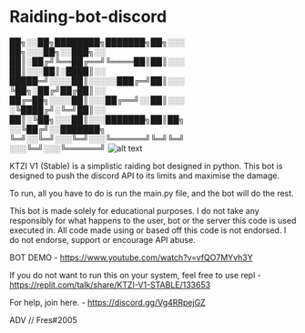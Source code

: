 # Raiding-bot-discord

██╗░░██╗████████╗███████╗██╗░░░  ██╗░░░██╗░░███╗░░
██║░██╔╝╚══██╔══╝╚════██║██║░░░  ██║░░░██║░████║░░
█████═╝░░░░██║░░░░░███╔═╝██║░░░  ╚██╗░██╔╝██╔██║░░
██╔═██╗░░░░██║░░░██╔══╝░░██║░░░  ░╚████╔╝░╚═╝██║░░
██║░╚██╗░░░██║░░░███████╗██║██╗  ░░╚██╔╝░░███████╗
╚═╝░░╚═╝░░░╚═╝░░░╚══════╝╚═╝╚═╝  ░░░╚═╝░░░╚══════╝
![alt text](https://images-ext-2.discordapp.net/external/yRRUGecGcIYgZDOb6hpzIQwgCPh1aTZKO9KxhWsodKA/%3Fwidth%3D1904%26height%3D1032/https/media.discordapp.net/attachments/813082786507915314/830174902748971018/unknown.png)

KTZI V1 (Stable) is a simplistic raiding bot designed in python.
This bot is designed to push the discord API to its limits and maximise the damage.

To run, all you have to do is run the main.py file, and the bot will do the rest.


This bot is made solely for educational purposes. I do not take any responsibly for what happens to the user, bot or the server this code is used executed in. 
All code made using or based off this code is not endorsed. 
I do not endorse, support or encourage API abuse. 

BOT DEMO - https://www.youtube.com/watch?v=vfQO7MYvh3Y

If you do not want to run this on your system, feel free to use repl - https://replit.com/talk/share/KTZI-V1-STABLE/133653 


For help, join here. - https://discord.gg/Vg4RRpejGZ

ADV // Fres#2005
